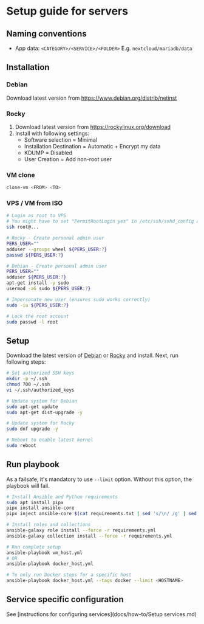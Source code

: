 # Setup guide for servers

## Naming conventions

- App data: `<CATEGORY>/<SERVICE>/<FOLDER>` E.g. `nextcloud/mariadb/data`

## Installation

### Debian

Download latest version from <https://www.debian.org/distrib/netinst>

### Rocky

1. Download latest version from <https://rockylinux.org/download>
2. Install with following settings:
   - Software selection = Minimal
   - Installation Destination = Automatic + Encrypt my data
   - KDUMP = Disabled
   - User Creation = Add non-root user

### VM clone

```bash
clone-vm <FROM> <TO>
```

### VPS / VM from ISO

```bash
# Login as root to VPS
# You might have to set "PermitRootLogin yes" in /etc/ssh/sshd_config and restart ssh(d) service
ssh root@...

# Rocky - Create personal admin user
PERS_USER=""
adduser --groups wheel ${PERS_USER:?}
passwd ${PERS_USER:?}

# Debian - Create personal admin user
PERS_USER=""
adduser ${PERS_USER:?}
apt-get install -y sudo
usermod -aG sudo ${PERS_USER:?}

# Impersonate new user (ensures sudo works correctly)
sudo -iu ${PERS_USER:?}

# Lock the root account
sudo passwd -l root
```

## Setup

Download the latest version of [Debian](https://www.debian.org/distrib/netinst)
or [Rocky](https://rockylinux.org/download) and install. Next, run following steps:

```bash
# Set authorized SSH keys
mkdir -p ~/.ssh
chmod 700 ~/.ssh
vi ~/.ssh/authorized_keys

# Update system for Debian
sudo apt-get update
sudo apt-get dist-upgrade -y

# Update system for Rocky
sudo dnf upgrade -y

# Reboot to enable latest kernel
sudo reboot
```

## Run playbook

As a failsafe, it's mandatory to use `--limit` option.
Without this option, the playbook will fail.

```bash
# Install Ansible and Python requirements
sudo apt install pipx
pipx install ansible-core
pipx inject ansible-core $(cat requirements.txt | sed 's/\n/ /g' | sed 's/#.*//') # pipx on Debian 12 is too old to support flag "-r"

# Install roles and collections
ansible-galaxy role install --force -r requirements.yml
ansible-galaxy collection install --force -r requirements.yml

# Run complete setup
ansible-playbook vm_host.yml
# OR
ansible-playbook docker_host.yml

# To only run Docker steps for a specific host
ansible-playbook docker_host.yml --tags docker --limit <HOSTNAME>
```

## Service specific configuration

See [instructions for configuring services](docs/how-to/Setup services.md)
